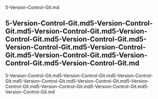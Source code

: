 5-Version-Control-Git.md

5-Version-Control-Git.md5-Version-Control-Git.md5-Version-Control-Git.md5-Version-Control-Git.md5-Version-Control-Git.md5-Version-Control-Git.md5-Version-Control-Git.md5-Version-Control-Git.md5-Version-Control-Git.md5-Version-Control-Git.md
---

5-Version-Control-Git.md5-Version-Control-Git.md5-Version-Control-Git.md5-Version-Control-Git.md5-Version-Control-Git.md5-Version-Control-Git.md5-Version-Control-Git.md5-Version-Control-Git.md5-Version-Control-Git.md
